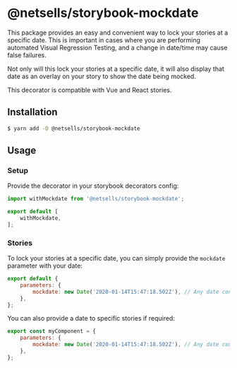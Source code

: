 # @netsells/storybook-mockdate

This package provides an easy and convenient way to lock your stories at a specific date. This is important in cases where you are performing automated Visual Regression Testing, and a change in date/time may cause false failures. 

Not only will this lock your stories at a specific date, it will also display that date as an overlay on your story to show the date being mocked.

This decorator is compatible with Vue and React stories.

## Installation

```sh
$ yarn add -D @netsells/storybook-mockdate
``` 

## Usage

### Setup

Provide the decorator in your storybook decorators config:

```js
import withMockdate from '@netsells/storybook-mockdate';

export default [
    withMockdate,
];
```

### Stories

To lock your stories at a specific date, you can simply provide the `mockdate` parameter with your date:

```js
export default {
    parameters: {
        mockdate: new Date('2020-01-14T15:47:18.502Z'), // Any date contructor format will work
    },
};
```

You can also provide a date to specific stories if required:

```js
export const myComponent = {
    parameters: {
        mockdate: new Date('2020-01-14T15:47:18.502Z'), // Any date contructor format will work
    },
};
```
